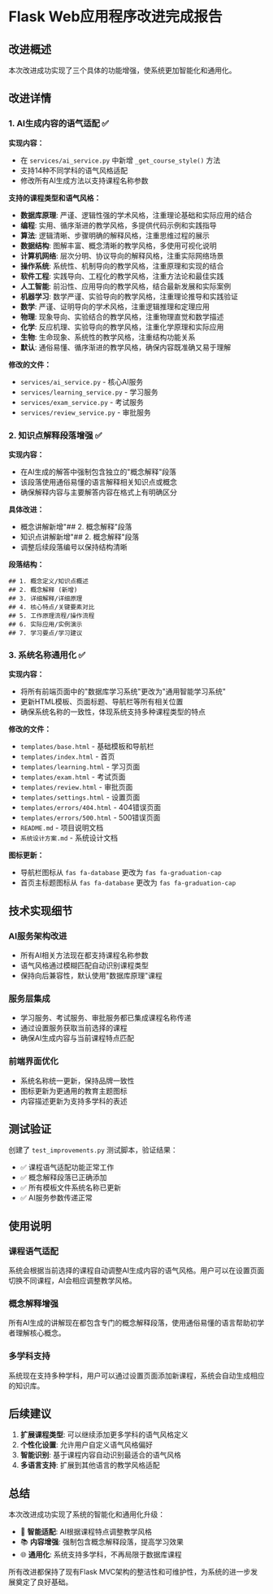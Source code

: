 # Flask Web应用程序改进完成报告

## 改进概述

本次改进成功实现了三个具体的功能增强，使系统更加智能化和通用化。

## 改进详情

### 1. AI生成内容的语气适配 ✅

**实现内容：**
- 在 `services/ai_service.py` 中新增 `_get_course_style()` 方法
- 支持14种不同学科的语气风格适配
- 修改所有AI生成方法以支持课程名称参数

**支持的课程类型和语气风格：**
- **数据库原理**: 严谨、逻辑性强的学术风格，注重理论基础和实际应用的结合
- **编程**: 实用、循序渐进的教学风格，多提供代码示例和实践指导
- **算法**: 逻辑清晰、步骤明确的解释风格，注重思维过程的展示
- **数据结构**: 图解丰富、概念清晰的教学风格，多使用可视化说明
- **计算机网络**: 层次分明、协议导向的解释风格，注重实际网络场景
- **操作系统**: 系统性、机制导向的教学风格，注重原理和实现的结合
- **软件工程**: 实践导向、工程化的教学风格，注重方法论和最佳实践
- **人工智能**: 前沿性、应用导向的教学风格，结合最新发展和实际案例
- **机器学习**: 数学严谨、实验导向的教学风格，注重理论推导和实践验证
- **数学**: 严谨、证明导向的学术风格，注重逻辑推理和定理应用
- **物理**: 现象导向、实验结合的教学风格，注重物理直觉和数学描述
- **化学**: 反应机理、实验导向的教学风格，注重化学原理和实际应用
- **生物**: 生命现象、系统性的教学风格，注重结构功能关系
- **默认**: 通俗易懂、循序渐进的教学风格，确保内容既准确又易于理解

**修改的文件：**
- `services/ai_service.py` - 核心AI服务
- `services/learning_service.py` - 学习服务
- `services/exam_service.py` - 考试服务  
- `services/review_service.py` - 审批服务

### 2. 知识点解释段落增强 ✅

**实现内容：**
- 在AI生成的解答中强制包含独立的"概念解释"段落
- 该段落使用通俗易懂的语言解释相关知识点或概念
- 确保解释内容与主要解答内容在格式上有明确区分

**具体改进：**
- 概念讲解新增"## 2. 概念解释"段落
- 知识点讲解新增"## 2. 概念解释"段落
- 调整后续段落编号以保持结构清晰

**段落结构：**
```
## 1. 概念定义/知识点概述
## 2. 概念解释 (新增)
## 3. 详细解释/详细原理
## 4. 核心特点/关键要素对比
## 5. 工作原理流程/操作流程
## 6. 实际应用/实例演示
## 7. 学习要点/学习建议
```

### 3. 系统名称通用化 ✅

**实现内容：**
- 将所有前端页面中的"数据库学习系统"更改为"通用智能学习系统"
- 更新HTML模板、页面标题、导航栏等所有相关位置
- 确保系统名称的一致性，体现系统支持多种课程类型的特点

**修改的文件：**
- `templates/base.html` - 基础模板和导航栏
- `templates/index.html` - 首页
- `templates/learning.html` - 学习页面
- `templates/exam.html` - 考试页面
- `templates/review.html` - 审批页面
- `templates/settings.html` - 设置页面
- `templates/errors/404.html` - 404错误页面
- `templates/errors/500.html` - 500错误页面
- `README.md` - 项目说明文档
- `系统设计方案.md` - 系统设计文档

**图标更新：**
- 导航栏图标从 `fas fa-database` 更改为 `fas fa-graduation-cap`
- 首页主标题图标从 `fas fa-database` 更改为 `fas fa-graduation-cap`

## 技术实现细节

### AI服务架构改进
- 所有AI相关方法现在都支持课程名称参数
- 语气风格通过模糊匹配自动识别课程类型
- 保持向后兼容性，默认使用"数据库原理"课程

### 服务层集成
- 学习服务、考试服务、审批服务都已集成课程名称传递
- 通过设置服务获取当前选择的课程
- 确保AI生成内容与当前课程特点匹配

### 前端界面优化
- 系统名称统一更新，保持品牌一致性
- 图标更新为更通用的教育主题图标
- 内容描述更新为支持多学科的表述

## 测试验证

创建了 `test_improvements.py` 测试脚本，验证结果：
- ✅ 课程语气适配功能正常工作
- ✅ 概念解释段落已正确添加
- ✅ 所有模板文件系统名称已更新
- ✅ AI服务参数传递正常

## 使用说明

### 课程语气适配
系统会根据当前选择的课程自动调整AI生成内容的语气风格。用户可以在设置页面切换不同课程，AI会相应调整教学风格。

### 概念解释增强
所有AI生成的讲解现在都包含专门的概念解释段落，使用通俗易懂的语言帮助初学者理解核心概念。

### 多学科支持
系统现在支持多种学科，用户可以通过设置页面添加新课程，系统会自动生成相应的知识库。

## 后续建议

1. **扩展课程类型**: 可以继续添加更多学科的语气风格定义
2. **个性化设置**: 允许用户自定义语气风格偏好
3. **智能识别**: 基于课程内容自动识别最适合的语气风格
4. **多语言支持**: 扩展到其他语言的教学风格适配

## 总结

本次改进成功实现了系统的智能化和通用化升级：
- 🎯 **智能适配**: AI根据课程特点调整教学风格
- 📚 **内容增强**: 强制包含概念解释段落，提高学习效果
- 🌐 **通用化**: 系统支持多学科，不再局限于数据库课程

所有改进都保持了现有Flask MVC架构的整洁性和可维护性，为系统的进一步发展奠定了良好基础。

